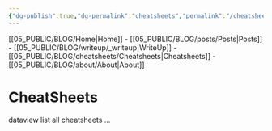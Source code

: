 ```yaml
---
{"dg-publish":true,"dg-permalink":"cheatsheets","permalink":"/cheatsheets/"}
---
```




[[05_PUBLIC/BLOG/Home\|Home]] - [[05_PUBLIC/BLOG/posts/Posts\|Posts]] - [[05_PUBLIC/BLOG/writeup/_writeup\|WriteUp]] - [[05_PUBLIC/BLOG/cheatsheets/Cheatsheets\|Cheatsheets]] - [[05_PUBLIC/BLOG/about/About\|About]]

# CheatSheets

dataview list all cheatsheets ...